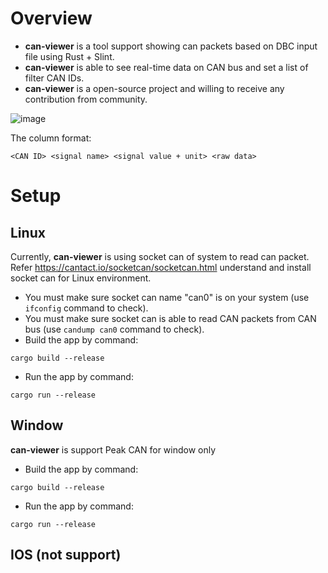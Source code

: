 # Overview

- **can-viewer** is a tool support showing can packets based on DBC input file using Rust + Slint.
- **can-viewer** is able to see real-time data on CAN bus and set a list of filter CAN IDs.
- **can-viewer** is a open-source project and willing to receive any contribution from community.

![image](https://github.com/TuEmb/can-viewer/assets/126753419/a9a28725-dd80-490f-9f17-c2bb94e8519f)



The column format:
```
<CAN ID> <signal name> <signal value + unit> <raw data>
```

# Setup
## Linux
Currently, **can-viewer** is using socket can of system to read can packet. Refer https://cantact.io/socketcan/socketcan.html understand and install socket can for Linux environment.
- You must make sure socket can name "can0" is on your system (use `ifconfig` command to check).
- You must make sure socket can is able to read CAN packets from CAN bus (use `candump can0` command to check).
- Build the app by command:
```
cargo build --release
```
- Run the app by command:
```
cargo run --release
```
## Window
**can-viewer** is support Peak CAN for window only
- Build the app by command:
```
cargo build --release
```
- Run the app by command:
```
cargo run --release
```
## IOS (not support)
